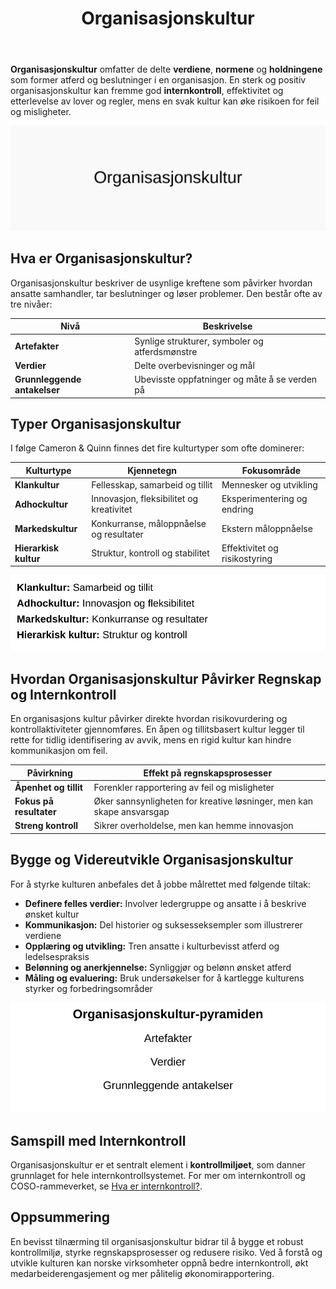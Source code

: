 ﻿---
title: "Organisasjonskultur"
seoTitle: "Organisasjonskultur | Verdier, normer og kontrollmiljø"
description: "Hva er organisasjonskultur, hvilke typer finnes og hvordan påvirker kultur internkontroll og regnskapsprosesser?"
summary: "Oversikt over organisasjonskultur og dens betydning for internkontroll."
---

**Organisasjonskultur** omfatter de delte **verdiene**, **normene** og **holdningene** som former atferd og beslutninger i en organisasjon. En sterk og positiv organisasjonskultur kan fremme god **internkontroll**, effektivitet og etterlevelse av lover og regler, mens en svak kultur kan øke risikoen for feil og misligheter.

![Illustrasjon av organisasjonskultur og dens komponenter](organisasjonskultur-image.svg)

## Hva er Organisasjonskultur?

Organisasjonskultur beskriver de usynlige kreftene som påvirker hvordan ansatte samhandler, tar beslutninger og løser problemer. Den består ofte av tre nivåer:

| Nivå       | Beskrivelse                                       |
|------------|---------------------------------------------------|
| **Artefakter** | Synlige strukturer, symboler og atferdsmønstre    |
| **Verdier**    | Delte overbevisninger og mål                      |
| **Grunnleggende antakelser** | Ubevisste oppfatninger og måte å se verden på |

## Typer Organisasjonskultur

I følge Cameron & Quinn finnes det fire kulturtyper som ofte dominerer:

| Kulturtype  | Kjennetegn                         | Fokusområde              |
|-------------|------------------------------------|--------------------------|
| **Klankultur**    | Fellesskap, samarbeid og tillit      | Mennesker og utvikling   |
| **Adhockultur**   | Innovasjon, fleksibilitet og kreativitet | Eksperimentering og endring |
| **Markedskultur** | Konkurranse, måloppnåelse og resultater | Ekstern måloppnåelse     |
| **Hierarkisk kultur** | Struktur, kontroll og stabilitet      | Effektivitet og risikostyring |

![Organisasjonskulturens fire typer](organisasjonskultur-typer.svg)

## Hvordan Organisasjonskultur Påvirker Regnskap og Internkontroll

En organisasjons kultur påvirker direkte hvordan risikovurdering og kontrollaktiviteter gjennomføres. En åpen og tillitsbasert kultur legger til rette for tidlig identifisering av avvik, mens en rigid kultur kan hindre kommunikasjon om feil.

| Påvirkning            | Effekt på regnskapsprosesser                  |
|-----------------------|-----------------------------------------------|
| **Åpenhet og tillit**     | Forenkler rapportering av feil og misligheter  |
| **Fokus på resultater**   | Øker sannsynligheten for kreative løsninger, men kan skape ansvarsgap |
| **Streng kontroll**       | Sikrer overholdelse, men kan hemme innovasjon  |

## Bygge og Videreutvikle Organisasjonskultur

For å styrke kulturen anbefales det å jobbe målrettet med følgende tiltak:

* **Definere felles verdier:** Involver ledergruppe og ansatte i å beskrive ønsket kultur
* **Kommunikasjon:** Del historier og suksesseksempler som illustrerer verdiene
* **Opplæring og utvikling:** Tren ansatte i kulturbevisst atferd og ledelsespraksis
* **Belønning og anerkjennelse:** Synliggjør og belønn ønsket atferd
* **Måling og evaluering:** Bruk undersøkelser for å kartlegge kulturens styrker og forbedringsområder

![Kulturpyramiden: Fra Artefakter til Antakelser](organisasjonskultur-pyramide.svg)

## Samspill med Internkontroll

Organisasjonskultur er et sentralt element i **kontrollmiljøet**, som danner grunnlaget for hele internkontrollsystemet. For mer om internkontroll og COSO-rammeverket, se [Hva er internkontroll?](/blogs/regnskap/hva-er-internkontroll "Hva er Internkontroll? Systemer for Risikoforvaltning og Compliance").

## Oppsummering

En bevisst tilnærming til organisasjonskultur bidrar til å bygge et robust kontrollmiljø, styrke regnskapsprosesser og redusere risiko. Ved å forstå og utvikle kulturen kan norske virksomheter oppnå bedre internkontroll, økt medarbeiderengasjement og mer pålitelig økonomirapportering.










